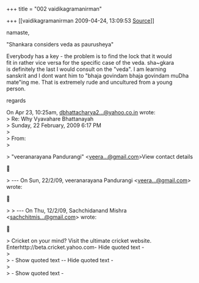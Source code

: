 +++
title = "002 vaidikagramanirman"

+++
[[vaidikagramanirman	2009-04-24, 13:09:53 [Source](https://groups.google.com/g/bvparishat/c/pw5e9BXgg2c)]]



namaste,

  
"Shankara considers veda as paurusheya"

Everybody has a key - the problem is to find the lock that it would  
fit in rather vice versa for the specific case of the veda. sha\~gkara  
is definitely the last I would consult on the "veda". I am learning  
sanskrit and I dont want him to "bhaja govindam bhaja govindam muDha  
mate"ing me. That is extremely rude and uncultured from a young  
person.

regards

On Apr 23, 10:25am, [dbhattacharya2...@yahoo.co.in]() wrote:  
\> Re: Why Vyavahare Bhattanayah  
\> Sunday, 22 February, 2009 6:17 PM  
\>  
\> From:  
\>  

\> "veeranarayana Pandurangi" \<[veera...@gmail.com]()\>View contact details



\> --- On Sun, 22/2/09, veeranarayana Pandurangi \<[veera...@gmail.com]()\> wrote:



\> \> --- On Thu, 12/2/09, Sachchidanand Mishra \<[sachchitmis...@gmail.com]()\> wrote:



\>    Cricket on your mind? Visit the ultimate cricket website. Enterhttp://beta.cricket.yahoo.com- Hide quoted text -  
\>  
\> - Show quoted text -- Hide quoted text -  
\>  
\> - Show quoted text -

